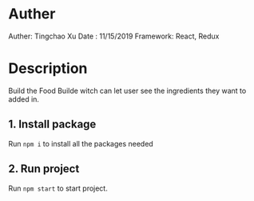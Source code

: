 # Auther
Auther: Tingchao Xu
Date  : 11/15/2019
Framework: React, Redux

# Description
Build the Food Builde witch can let user see the ingredients they want to added in. 

## 1. Install package
Run `npm i` to install all the packages needed

## 2. Run project
Run `npm start` to start project.